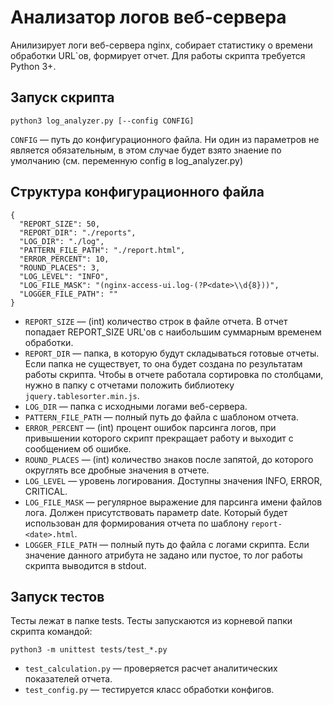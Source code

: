 # Анализатор логов веб-сервера
Анилизирует логи веб-сервера nginx, собирает статистику о времени обработки URL`ов, формирует отчет. Для работы скрипта требуется Python 3+.

## Запуск скрипта

```
python3 log_analyzer.py [--config CONFIG]
```
`CONFIG` — путь до конфигурационного файла. Ни один из параметров не является обязательным, в этом случае будет взято знаение по умолчанию (см. переменную config в log_analyzer.py)

## Структура конфигурационного файла

```
{
  "REPORT_SIZE": 50,
  "REPORT_DIR": "./reports",
  "LOG_DIR": "./log",
  "PATTERN_FILE_PATH": "./report.html",
  "ERROR_PERCENT": 10,
  "ROUND_PLACES": 3,
  "LOG_LEVEL": "INFO",
  "LOG_FILE_MASK": "(nginx-access-ui.log-(?P<date>\\d{8}))",
  "LOGGER_FILE_PATH": ""
}
```

* `REPORT_SIZE` — (int) количество строк в файле отчета. В отчет попадает REPORT_SIZE URL'ов с наибольшим суммарным временем обработки.
* `REPORT_DIR` — папка, в которую будут складываться готовые отчеты. Если папка не существует, то она будет создана по результатам работы скрипта. Чтобы в отчете работала сортировка по столбцами, нужно в папку с отчетами положить библиотеку `jquery.tablesorter.min.js`.
* `LOG_DIR` — папка с исходными логами веб-сервера.
* `PATTERN_FILE_PATH` — полный путь до файла с шаблоном отчета.
* `ERROR_PERCENT` — (int) процент ошибок парсинга логов, при привышении которого скрипт прекращает работу и выходит с сообщением об ошибке.
* `ROUND_PLACES` — (int) количество знаков после запятой, до которого округлять все дробные значения в отчете.
* `LOG_LEVEL` — уровень логирования. Доступны значения INFO, ERROR, CRITICAL.
* `LOG_FILE_MASK` — регулярное выражение для парсинга имени файлов лога. Должен присутствовать параметр date. Который будет использован для формирования отчета по шаблону `report-<date>.html`.
* `LOGGER_FILE_PATH` — полный путь до файла с логами скрипта. Если значение данного атрибута не задано или пустое, то лог работы скрипта выводится в stdout.

## Запуск тестов
Тесты лежат в папке tests. Тесты запускаются из корневой папки скрипта командой:
```
python3 -m unittest tests/test_*.py
```
* `test_calculation.py` — проверяется расчет аналитических показателей отчета.
* `test_config.py` — тестируется класс обработки конфигов.